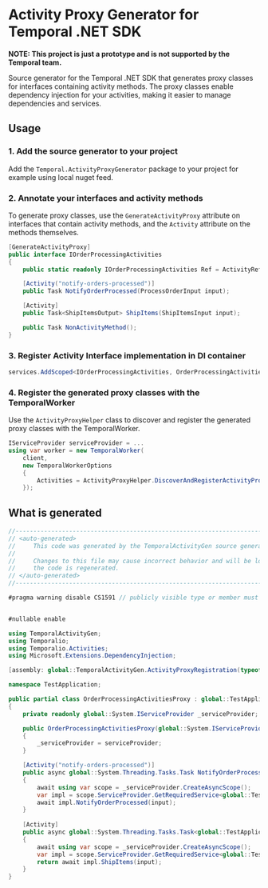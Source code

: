 # Activity Proxy Generator for Temporal .NET SDK

**NOTE: This project is just a prototype and is not supported by the Temporal team.**

Source generator for the Temporal .NET SDK that generates proxy classes for interfaces containing activity methods.
The proxy classes enable dependency injection for your activities, making it easier to manage dependencies and services.


## Usage

### 1. Add the source generator to your project

Add the `Temporal.ActivityProxyGenerator` package to your project for example using local nuget feed.

### 2. Annotate your interfaces and activity methods

To generate proxy classes, use the `GenerateActivityProxy` attribute on interfaces that contain activity methods, and the `Activity` attribute on the methods themselves.

```csharp
[GenerateActivityProxy]
public interface IOrderProcessingActivities
{
    public static readonly IOrderProcessingActivities Ref = ActivityRefs.Create<IOrderProcessingActivities>();

    [Activity("notify-orders-processed")]
    public Task NotifyOrderProcessed(ProcessOrderInput input);

    [Activity]
    public Task<ShipItemsOutput> ShipItems(ShipItemsInput input);

    public Task NonActivityMethod();
}
```

### 3. Register Activity Interface implementation in DI container
```csharp
services.AddScoped<IOrderProcessingActivities, OrderProcessingActivities>();
```

### 4. Register the generated proxy classes with the TemporalWorker

Use the `ActivityProxyHelper` class to discover and register the generated proxy classes with the TemporalWorker.

```csharp
IServiceProvider serviceProvider = ...
using var worker = new TemporalWorker(
    client,
    new TemporalWorkerOptions
    {
        Activities = ActivityProxyHelper.DiscoverAndRegisterActivityProxies(serviceProvider, typeof(OrderProcessingActivities).Assembly).ToList(),
    });
```

## What is generated

```csharp
//------------------------------------------------------------------------------
// <auto-generated>
//     This code was generated by the TemporalActivityGen source generator
//
//     Changes to this file may cause incorrect behavior and will be lost if
//     the code is regenerated.
// </auto-generated>
//------------------------------------------------------------------------------

#pragma warning disable CS1591 // publicly visible type or member must be documented


#nullable enable

using TemporalActivityGen;
using Temporalio;
using Temporalio.Activities;
using Microsoft.Extensions.DependencyInjection;

[assembly: global::TemporalActivityGen.ActivityProxyRegistration(typeof(global::TestApplication.OrderProcessingActivitiesProxy))]

namespace TestApplication;

public partial class OrderProcessingActivitiesProxy : global::TestApplication.IOrderProcessingActivities
{
    private readonly global::System.IServiceProvider _serviceProvider;

    public OrderProcessingActivitiesProxy(global::System.IServiceProvider serviceProvider)
    {
        _serviceProvider = serviceProvider;
    }

    [Activity("notify-orders-processed")]
    public async global::System.Threading.Tasks.Task NotifyOrderProcessed(global::TestApplication.NotifyOrderProcessedInput input)
    {
        await using var scope = _serviceProvider.CreateAsyncScope();
        var impl = scope.ServiceProvider.GetRequiredService<global::TestApplication.IOrderProcessingActivities>();
        await impl.NotifyOrderProcessed(input);
    }
    
    [Activity]
    public async global::System.Threading.Tasks.Task<global::TestApplication.ShipItemsOutput> ShipItems(global::TestApplication.ShipItemsInput input)
    {
        await using var scope = _serviceProvider.CreateAsyncScope();
        var impl = scope.ServiceProvider.GetRequiredService<global::TestApplication.Activities.IShippingActivities>();
        return await impl.ShipItems(input);
    }
}
```

